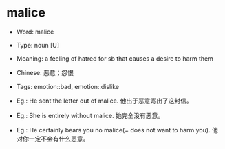 # malice

- Word: malice

- Type: noun [U]
- Meaning: a feeling of hatred for sb that causes a desire to harm them
- Chinese: 恶意；怨恨
- Tags: emotion::bad, emotion::dislike
- Eg.: He sent the letter out of malice. 他出于恶意寄出了这封信。
- Eg.: She is entirely without malice. 她完全没有恶意。
- Eg.: He certainly bears you no malice(= does not want to harm you). 他对你一定不会有什么恶意。

